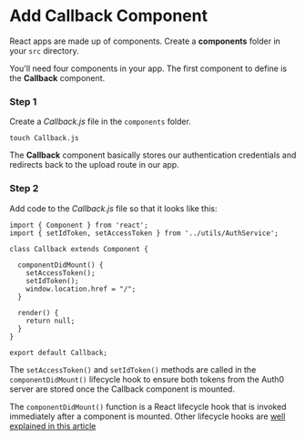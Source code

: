 # Add Callback Component

React apps are made up of components. Create a **components** folder in your `src` directory.

You'll need four components in your app. The first component to define is the **Callback** component.

### Step 1

Create a _Callback.js_ file in the `components` folder.

```code
touch Callback.js
```

The **Callback** component basically stores our authentication credentials and redirects back to the upload route in our app.

### Step 2

Add code to the _Callback.js_ file so that it looks like this:

```code
import { Component } from 'react';
import { setIdToken, setAccessToken } from '../utils/AuthService';

class Callback extends Component {

  componentDidMount() {
    setAccessToken();
    setIdToken();
    window.location.href = "/";
  }

  render() {
    return null;
  }
}

export default Callback;
```

The `setAccessToken()` and `setIdToken()` methods are called in the `componentDidMount()` lifecycle hook to ensure both tokens from the Auth0 server are stored once the Callback component is mounted.

The `componentDidMount()` function is a React lifecycle hook that is invoked immediately after a component is mounted. Other lifecycle hooks are [well explained in this article](https://reactjs.org/docs/react-component.html)

